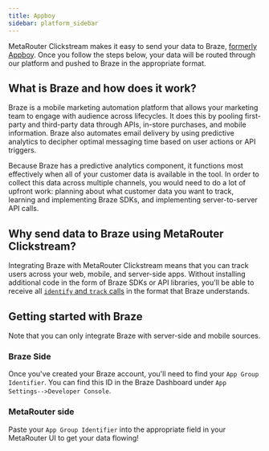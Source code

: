 ```yaml
---
title: Appboy
sidebar: platform_sidebar
---
```

MetaRouter Clickstream makes it easy to send your data to Braze, [formerly Appboy](https://www.braze.com/documentation/braze_faqs/?utm_campaign=2017-Braze-Launch&utm_medium=Appboy-Dashboard&utm_source=Dashboard-Email). Once you follow the steps below, your data will be routed through our platform and pushed to Braze in the appropriate format. 

## What is Braze and how does it work?

Braze is a mobile marketing automation platform that allows your marketing team to engage with audience across lifecycles. It does this by pooling first-party and third-party data through APIs, in-store purchases, and mobile information. Braze also automates email delivery by using predictive analytics to decipher optimal messaging time based on user actions or API triggers.

Because Braze has a predictive analytics component, it functions most effectively when all of your customer data is available in the tool. In order to collect this data across multiple channels, you would need to do a lot of upfront work: planning about what customer data you want to track, learning and implementing Braze SDKs, and implementing server-to-server API calls.

## Why send data to Braze using MetaRouter Clickstream?

Integrating Braze with MetaRouter Clickstream means that you can track users across your web, mobile, and server-side apps. Without installing additional code in the form of Braze SDKs or API libraries, you'll be able to receive all [`identify` and `track` calls](,,/calls.html) in the format that Braze understands.

## Getting started with Braze

Note that you can only integrate Braze with server-side and mobile sources.

### Braze Side

Once you've created your Braze account, you'll need to find your `App Group Identifier`. You can find this ID in the Braze Dashboard under `App Settings-->Developer Console`. 

### MetaRouter side

Paste your `App Group Identifier` into the appropriate field in your MetaRouter UI to get your data flowing!
